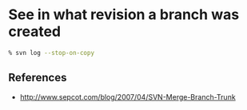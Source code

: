 # See in what revision a branch was created

```bash
% svn log --stop-on-copy
```

## References

- http://www.sepcot.com/blog/2007/04/SVN-Merge-Branch-Trunk
